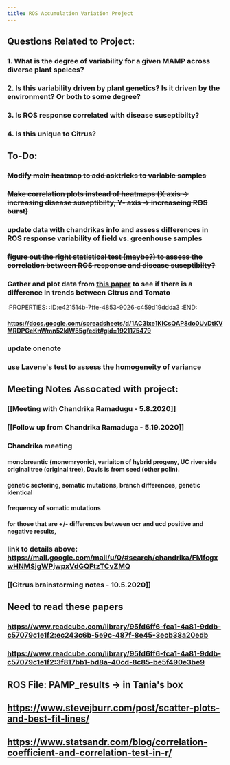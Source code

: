 ```yaml
---
title: ROS Accumulation Variation Project
---
```


## **Questions Related to Project**:
### 1. What is the degree of variability for a given MAMP across diverse plant speices?

### 2. Is this variability driven by plant genetics? Is it driven by the environment? Or both to some degree?

### 3. Is ROS response correlated with disease suseptibilty?

### 4. Is this unique to Citrus?

### 

## **To-Do:**
### ~~Modify main heatmap to add asktricks to variable samples~~

### ~~Make correlation plots instead of heatmaps (X axis -> increasing disease suseptibilty, Y- axis -> increaseing ROS burst)~~

### update data with chandrikas info and assess differences in ROS response variability of field vs. greenhouse samples

### ~~figure out the right statistical test (maybe?) to assess the correlation between ROS response and disease suseptibilty?~~

### Gather and plot data from [this paper](https://www.readcube.com/library/95fd6ff6-fca1-4a81-9ddb-c57079c1e1f2:3f817bb1-bd8a-40cd-8c85-be5f490e3be9) to see if there is a difference in trends between Citrus and Tomato
:PROPERTIES:
:ID:e421514b-7ffe-4853-9026-c459d19ddda3
:END:
#### https://docs.google.com/spreadsheets/d/1AC3lxe1KICsQAP8do0UvDtKVMRDPGeKnWmn52kIW55g/edit#gid=1921175479 

### update onenote

### use Lavene's test to assess the homogeneity of variance

## 

## **Meeting Notes Assocated with project:**
### [[Meeting with Chandrika Ramadugu - 5.8.2020]]

### [[Follow up from Chandrika Ramaduga - 5.19.2020]]

### Chandrika meeting 
#### monobreantic (monemryonic), variaiton of hybrid progeny, UC riverside original tree (original tree), Davis is from seed (other polin).

#### genetic sectoring, somatic mutations, branch differences, genetic identical

#### frequency of somatic mutations

#### for those that are +/- differences between ucr and ucd positive and negative results, 

### link to details above: https://mail.google.com/mail/u/0/#search/chandrika/FMfcgxwHNMSjgWPjwpxVdGQFtzTCvZMQ

### [[Citrus brainstorming notes - 10.5.2020]]

## 

## Need to read these papers
### https://www.readcube.com/library/95fd6ff6-fca1-4a81-9ddb-c57079c1e1f2:ec243c6b-5e9c-487f-8e45-3ecb38a20edb

### https://www.readcube.com/library/95fd6ff6-fca1-4a81-9ddb-c57079c1e1f2:3f817bb1-bd8a-40cd-8c85-be5f490e3be9

## 

## ROS File: PAMP_results -> in Tania's box

## 

## https://www.stevejburr.com/post/scatter-plots-and-best-fit-lines/

## https://www.statsandr.com/blog/correlation-coefficient-and-correlation-test-in-r/
